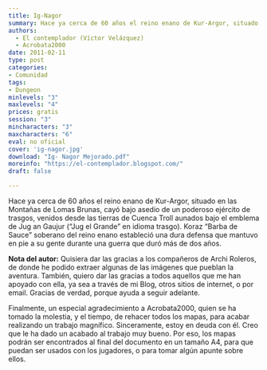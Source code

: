 ```yaml
---
title: Ig-Nagor
summary: Hace ya cerca de 60 años el reino enano de Kur-Argor, situado en las Montañas de Lomas Brunas, cayó bajo asedio de un poderoso ejército de trasgos, venidos desde las tierras de Cuenca Troll aunados bajo el emblema de Jug an Gaujur (“Jug el grande” en idioma trasgo). Koraz “barba de Sauce” soberano del reino enano estableció una dura defensa que mantuvo en pie a su gente durante una guerra que duró más de dos años.
authors:
  - El contemplador (Víctor Velázquez)
  - Acrobata2000
date: 2011-02-11
type: post
categories:
- Comunidad
tags:
- Dungeon
minlevels: "3"
maxlevels: "4"
prices: gratis
session: "3"
mincharacters: "3"
maxcharacters: "6"
eval: no oficial
cover: 'ig-nagor.jpg'
download: "Ig- Nagor Mejorado.pdf"
moreinfo: "https://el-contemplador.blogspot.com/"
draft: false

---
```


Hace ya cerca de 60 años el reino enano de Kur-Argor, situado en las Montañas de Lomas Brunas, cayó bajo asedio de un poderoso ejército de trasgos, venidos desde las tierras de Cuenca Troll aunados bajo el emblema de Jug an Gaujur (“Jug el Grande” en idioma trasgo). Koraz “Barba de Sauce” soberano del reino enano estableció una dura defensa que mantuvo en pie a su gente durante una guerra que duró más de dos años.

**Nota del autor:**
Quisiera dar las gracias a los compañeros de Archi Roleros, de donde he podido extraer algunas de las imágenes que pueblan la aventura. También, quiero dar las gracias a todos aquellos que me han apoyado con ella, ya sea a través de mi Blog, otros sitios de internet, o por email. Gracias de verdad, porque ayuda a seguir adelante.

Finalmente, un especial agradecimiento a Acrobata2000, quien se ha tomado la molestia, y el tiempo, de rehacer todos los mapas, para acabar realizando un trabajo magnífico. Sinceramente, estoy en deuda con él. Creo que le ha dado un acabado al trabajo muy bueno. Por eso, los mapas podrán ser encontrados al final del documento en un tamaño A4, para que puedan ser usados con los jugadores, o para tomar algún apunte sobre ellos.
